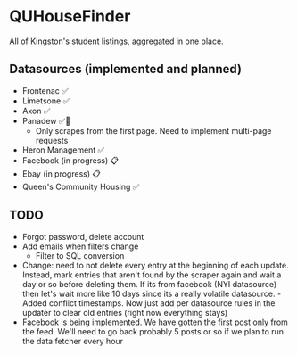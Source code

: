 # QUHouseFinder

All of Kingston's student listings, aggregated in one place.

## Datasources (implemented and planned)

- Frontenac ✅
- Limetsone ✅
- Axon ✅
- Panadew ✅🚧
  - Only scrapes from the first page. Need to implement multi-page requests
- Heron Management ✅
- Facebook (in progress) 📋
- Ebay (in progress) 📋
- Queen's Community Housing ✅

## TODO
- Forgot password, delete account
- Add emails when filters change
  - Filter to SQL conversion
- Change: need to not delete every entry at the beginning of each update. Instead, mark entries that aren't found
          by the scraper again and wait a day or so before deleting them. If its from facebook (NYI datasource) then
          let's wait more like 10 days since its a really volatile datasource.
          - Added conflict timestamps. Now just add per datasource rules in the updater to clear old entries (right now everything stays)
- Facebook is being implemented. We have gotten the first post only from the feed. We'll need to go back probably 5 posts or so if
  we plan to run the data fetcher every hour